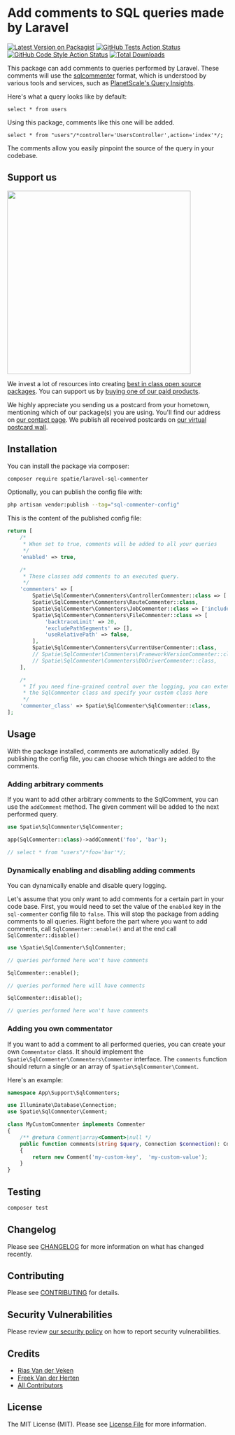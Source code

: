 # Add comments to SQL queries made by Laravel

[![Latest Version on Packagist](https://img.shields.io/packagist/v/spatie/laravel-sql-commenter.svg?style=flat-square)](https://packagist.org/packages/spatie/laravel-sql-commenter)
[![GitHub Tests Action Status](https://img.shields.io/github/workflow/status/spatie/laravel-sql-commenter/run-tests?label=tests)](https://github.com/spatie/laravel-sql-commenter/actions?query=workflow%3Arun-tests+branch%3Amain)
[![GitHub Code Style Action Status](https://img.shields.io/github/workflow/status/spatie/laravel-sql-commenter/Check%20&%20fix%20styling?label=code%20style)](https://github.com/spatie/laravel-sql-commenter/actions?query=workflow%3A"Check+%26+fix+styling"+branch%3Amain)
[![Total Downloads](https://img.shields.io/packagist/dt/spatie/laravel-sql-commenter.svg?style=flat-square)](https://packagist.org/packages/spatie/laravel-sql-commenter)

This package can add comments to queries performed by Laravel. These comments will use the [sqlcommenter](https://google.github.io/sqlcommenter/) format, which is understood by various tools and services, such as [PlanetScale's Query Insights](https://docs.planetscale.com/concepts/query-insights).

Here's what a query looks like by default:

```mysql
select * from users
```

Using this package, comments like this one will be added.

```mysql
select * from "users"/*controller='UsersController',action='index'*/;
```

The comments allow you easily pinpoint the source of the query in your codebase.


## Support us

[<img src="https://github-ads.s3.eu-central-1.amazonaws.com/laravel-sql-commenter.jpg?t=1" width="419px" />](https://spatie.be/github-ad-click/laravel-sql-commenter)

We invest a lot of resources into creating [best in class open source packages](https://spatie.be/open-source). You can support us by [buying one of our paid products](https://spatie.be/open-source/support-us).

We highly appreciate you sending us a postcard from your hometown, mentioning which of our package(s) you are using. You'll find our address on [our contact page](https://spatie.be/about-us). We publish all received postcards on [our virtual postcard wall](https://spatie.be/open-source/postcards).

## Installation

You can install the package via composer:

```bash
composer require spatie/laravel-sql-commenter
```

Optionally, you can publish the config file with:

```bash
php artisan vendor:publish --tag="sql-commenter-config"
```

This is the content of the published config file:

```php
return [
    /*
     * When set to true, comments will be added to all your queries
     */
    'enabled' => true,

    /*
     * These classes add comments to an executed query.
     */
    'commenters' => [
        Spatie\SqlCommenter\Commenters\ControllerCommenter::class => ['includeNamespace' => false],
        Spatie\SqlCommenter\Commenters\RouteCommenter::class,
        Spatie\SqlCommenter\Commenters\JobCommenter::class => ['includeNamespace' => false],
        Spatie\SqlCommenter\Commenters\FileCommenter::class => [
            'backtraceLimit' => 20, 
            'excludePathSegments' => [],
            'useRelativePath' => false,
        ],
        Spatie\SqlCommenter\Commenters\CurrentUserCommenter::class,
        // Spatie\SqlCommenter\Commenters\FrameworkVersionCommenter::class,
        // Spatie\SqlCommenter\Commenters\DbDriverCommenter::class,
    ],

    /*
     * If you need fine-grained control over the logging, you can extend
     * the SqlCommenter class and specify your custom class here
     */
    'commenter_class' => Spatie\SqlCommenter\SqlCommenter::class,
];
```

## Usage

With the package installed, comments are automatically added. By publishing the config file, you can choose which things are added to the comments.

### Adding arbitrary comments

If you want to add other arbitrary comments to the SqlComment, you can use the `addComment` method. The given comment will be added to the next performed query.

```php
use Spatie\SqlCommenter\SqlCommenter;

app(SqlCommenter::class)->addComment('foo', 'bar');

// select * from "users"/*foo='bar'*/;
```

### Dynamically enabling and disabling adding comments

You can dynamically enable and disable query logging. 

Let's assume that you only want to add comments for a certain part in your code base. First, you would need to set the value of the `enabled` key in the `sql-commenter` config file to `false`. This will stop the package from adding comments to all queries. Right before the part where you want to add comments, call `SqlCommenter::enable()` and at the end call `SqlCommenter::disable()`

```php
use \Spatie\SqlCommenter\SqlCommenter;

// queries performed here won't have comments

SqlCommenter::enable();

// queries performed here will have comments

SqlCommenter::disable();

// queries performed here won't have comments
```

### Adding you own commentator

If you want to add a comment to all performed queries, you can create your own `Commentator` class. It should implement the `Spatie\SqlCommenter\Commenters\Commenter` interface. The `comments` function should return a single or an array of `Spatie\SqlCommenter\Comment`.

Here's an example:

```php
namespace App\Support\SqlCommenters;

use Illuminate\Database\Connection;
use Spatie\SqlCommenter\Comment;

class MyCustomCommenter implements Commenter
{
    /** @return Comment|array<Comment>|null */
    public function comments(string $query, Connection $connection): Comment|array|null
    {
        return new Comment('my-custom-key',  'my-custom-value');
    }
}
```

## Testing

```bash
composer test
```

## Changelog

Please see [CHANGELOG](CHANGELOG.md) for more information on what has changed recently.

## Contributing

Please see [CONTRIBUTING](https://github.com/riasvdv/.github/blob/main/CONTRIBUTING.md) for details.

## Security Vulnerabilities

Please review [our security policy](../../security/policy) on how to report security vulnerabilities.

## Credits

- [Rias Van der Veken](https://github.com/riasvdv)
- [Freek Van der Herten](https://github.com/freekmurze)
- [All Contributors](../../contributors)

## License

The MIT License (MIT). Please see [License File](LICENSE.md) for more information.

